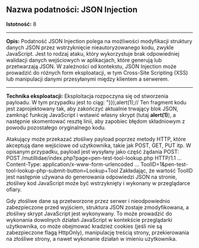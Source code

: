 ## Nazwa podatności: JSON Injection

**Istotność:** 8

---

**Opis:**
Podatność JSON Injection polega na możliwości modyfikacji struktury danych JSON przez wstrzyknięcie nieautoryzowanego kodu, zwykle JavaScript. Jest to rodzaj ataku, który wykorzystuje brak odpowiedniej walidacji danych wejściowych w aplikacjach, które generują lub przetwarzają JSON. W zależności od kontekstu, JSON Injection może prowadzić do różnych form eksploatacji, w tym Cross-Site Scripting (XSS) lub manipulacji danymi przesyłanymi między klientem a serwerem.

---

**Technika eksploatacji:**
Eksploitacja rozpoczyna się od stworzenia payloadu. W tym przypadku jest to ciąg:
  "}});alert(1);//
Ten fragment kodu jest zaprojektowany tak, aby zakończyć aktualnie trwający blok JSON, zamknąć funkcję JavaScript i wstawić własny skrypt (tutaj **alert(1)**), a następnie skomentować resztę linii, aby zapobiec błędom składniowym z powodu pozostałego oryginalnego kodu.

Atakujący może przekazać złośliwy payload poprzez metody HTTP, które akceptują dane wejściowe od użytkownika, takie jak POST, GET, PUT itp. W opisanym przypadku, payload jest wysyłany jako część żądania POST:
  POST /mutillidae/index.php?page=pen-test-tool-lookup.php HTTP/1.1
  ...
  Content-Type: application/x-www-form-urlencoded
  ...
  ToolID=1&pen-test-tool-lookup-php-submit-button=Lookup+Tool
Zakładając, że wartość ToolID jest następnie używana do generowania odpowiedzi JSON na stronie, złośliwy kod JavaScript może być wstrzyknięty i wykonany w przeglądarce ofiary.

Gdy złośliwe dane są przetworzone przez serwer i nieodpowiednio zabezpieczone przed wyjściem, struktura JSON zostaje zmodyfikowana, a złośliwy skrypt JavaScript jest wykonywany. To może prowadzić do wykonania dowolnych działań JavaScript w kontekście przeglądarki użytkownika, co może obejmować kradzież cookies (jeśli nie są zabezpieczone flagą HttpOnly), manipulację treścią strony, przekierowania na złośliwe strony, a nawet wykonanie działań w imieniu użytkownika.
